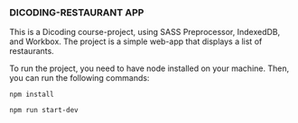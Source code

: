 ### DICODING-RESTAURANT APP

This is a Dicoding course-project, using SASS Preprocessor, IndexedDB, and Workbox. The project is a simple web-app that displays a list of restaurants.

To run the project, you need to have node installed on your machine. Then, you can run the following commands:

```npm install```

```npm run start-dev```
